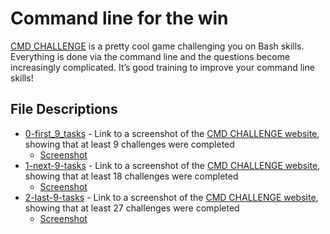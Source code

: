 # Command line for the win

[CMD CHALLENGE](https://cmdchallenge.com/) is a pretty cool game challenging you on Bash skills. Everything is done via the command line and the questions become increasingly complicated. It’s good training to improve your command line skills!

## File Descriptions

- [0-first_9_tasks](0-first_9_tasks) - Link to a screenshot of the [CMD CHALLENGE website](https://cmdchallenge.com/), showing that at least 9 challenges were completed
  - [Screenshot](https://i.imgur.com/e8ARJdb.png)
- [1-next-9-tasks](1-next-9-tasks) - Link to a screenshot of the [CMD CHALLENGE website](https://cmdchallenge.com/), showing that at least 18 challenges were completed
  - [Screenshot](https://i.imgur.com/e8ARJdb.png)
- [2-last-9-tasks](2-last-9-tasks) - Link to a screenshot of the [CMD CHALLENGE website](https://cmdchallenge.com/), showing that at least 27 challenges were completed
  - [Screenshot](https://i.imgur.com/e8ARJdb.png)
